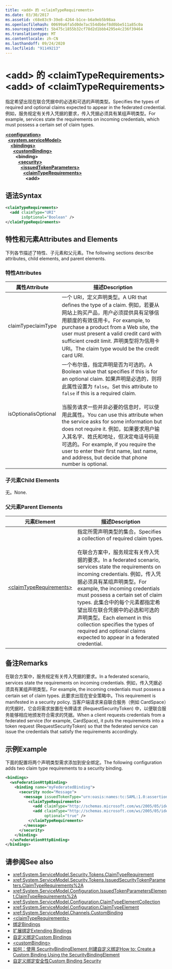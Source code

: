 ```yaml
---
title: <add> 的 <claimTypeRequirements>
ms.date: 03/30/2017
ms.assetid: c68e83c9-39e8-4264-b1ce-b6a9eb5b98aa
ms.openlocfilehash: 00699a6fa5d0de7ac554db6ef8d0bbe511a85c0a
ms.sourcegitcommit: 5b475c1855b32cf78d2d1bbb4295e4c236f39464
ms.translationtype: MT
ms.contentlocale: zh-CN
ms.lasthandoff: 09/24/2020
ms.locfileid: "91149213"
---
```

# <a name="add-of-claimtyperequirements"></a><span data-ttu-id="247f0-102">\<add> 的 \<claimTypeRequirements></span><span class="sxs-lookup"><span data-stu-id="247f0-102">\<add> of \<claimTypeRequirements></span></span>

<span data-ttu-id="247f0-103">指定希望出现在联合凭据中的必选和可选的声明类型。</span><span class="sxs-lookup"><span data-stu-id="247f0-103">Specifies the types of required and optional claims expected to appear in the federated credential.</span></span> <span data-ttu-id="247f0-104">例如，服务规定有关传入凭据的要求，传入凭据必须具有某组声明类型。</span><span class="sxs-lookup"><span data-stu-id="247f0-104">For example, services state the requirements on incoming credentials, which must possess a certain set of claim types.</span></span>  
  
[**\<configuration>**](../configuration-element.md)\
&nbsp;&nbsp;[**\<system.serviceModel>**](system-servicemodel.md)\
&nbsp;&nbsp;&nbsp;&nbsp;[**\<bindings>**](bindings.md)\
&nbsp;&nbsp;&nbsp;&nbsp;&nbsp;&nbsp;[**\<customBinding>**](custombinding.md)\
&nbsp;&nbsp;&nbsp;&nbsp;&nbsp;&nbsp;&nbsp;&nbsp;**\<binding>**\
&nbsp;&nbsp;&nbsp;&nbsp;&nbsp;&nbsp;&nbsp;&nbsp;&nbsp;&nbsp;[**\<security>**](security-of-custombinding.md)\
&nbsp;&nbsp;&nbsp;&nbsp;&nbsp;&nbsp;&nbsp;&nbsp;&nbsp;&nbsp;&nbsp;&nbsp;[**\<issuedTokenParameters>**](issuedtokenparameters.md)\
&nbsp;&nbsp;&nbsp;&nbsp;&nbsp;&nbsp;&nbsp;&nbsp;&nbsp;&nbsp;&nbsp;&nbsp;&nbsp;&nbsp;[**\<claimTypeRequirements>**](claimtyperequirements-element.md)\
&nbsp;&nbsp;&nbsp;&nbsp;&nbsp;&nbsp;&nbsp;&nbsp;&nbsp;&nbsp;&nbsp;&nbsp;&nbsp;&nbsp;&nbsp;&nbsp;**\<add>**  
  
## <a name="syntax"></a><span data-ttu-id="247f0-105">语法</span><span class="sxs-lookup"><span data-stu-id="247f0-105">Syntax</span></span>  
  
```xml  
<claimTypeRequirements>
  <add claimType="URI"
       isOptional="Boolean" />
</claimTypeRequirements>
```  
  
## <a name="attributes-and-elements"></a><span data-ttu-id="247f0-106">特性和元素</span><span class="sxs-lookup"><span data-stu-id="247f0-106">Attributes and Elements</span></span>  

 <span data-ttu-id="247f0-107">下列各节描述了特性、子元素和父元素。</span><span class="sxs-lookup"><span data-stu-id="247f0-107">The following sections describe attributes, child elements, and parent elements.</span></span>  
  
### <a name="attributes"></a><span data-ttu-id="247f0-108">特性</span><span class="sxs-lookup"><span data-stu-id="247f0-108">Attributes</span></span>  
  
|<span data-ttu-id="247f0-109">属性</span><span class="sxs-lookup"><span data-stu-id="247f0-109">Attribute</span></span>|<span data-ttu-id="247f0-110">描述</span><span class="sxs-lookup"><span data-stu-id="247f0-110">Description</span></span>|  
|---------------|-----------------|  
|<span data-ttu-id="247f0-111">claimType</span><span class="sxs-lookup"><span data-stu-id="247f0-111">claimType</span></span>|<span data-ttu-id="247f0-112">一个 URI，定义声明类型。</span><span class="sxs-lookup"><span data-stu-id="247f0-112">A URI that defines the type of a claim.</span></span> <span data-ttu-id="247f0-113">例如，若要从网站上购买产品，用户必须提供具有足够信用额度的有效信用卡。</span><span class="sxs-lookup"><span data-stu-id="247f0-113">For example, to purchase a product from a Web site, the user must present a valid credit card with sufficient credit limit.</span></span> <span data-ttu-id="247f0-114">声明类型将为信用卡 URI。</span><span class="sxs-lookup"><span data-stu-id="247f0-114">The claim type would be the credit card URI.</span></span>|  
|<span data-ttu-id="247f0-115">isOptional</span><span class="sxs-lookup"><span data-stu-id="247f0-115">isOptional</span></span>|<span data-ttu-id="247f0-116">一个布尔值，指定声明是否为可选的。</span><span class="sxs-lookup"><span data-stu-id="247f0-116">A Boolean value that specifies if this is for an optional claim.</span></span> <span data-ttu-id="247f0-117">如果声明是必选的，则将此属性设置为 `false`。</span><span class="sxs-lookup"><span data-stu-id="247f0-117">Set this attribute to `false` if this is a required claim.</span></span><br /><br /> <span data-ttu-id="247f0-118">当服务请求一些并非必要的信息时，可以使用此属性。</span><span class="sxs-lookup"><span data-stu-id="247f0-118">You can use this attribute when the service asks for some information but does not require it.</span></span> <span data-ttu-id="247f0-119">例如，如果要求用户输入其名字、姓氏和地址，但决定电话号码是可选的。</span><span class="sxs-lookup"><span data-stu-id="247f0-119">For example, if you require the user to enter their first name, last name, and address, but decide that phone number is optional.</span></span>|  
  
### <a name="child-elements"></a><span data-ttu-id="247f0-120">子元素</span><span class="sxs-lookup"><span data-stu-id="247f0-120">Child Elements</span></span>  

 <span data-ttu-id="247f0-121">无。</span><span class="sxs-lookup"><span data-stu-id="247f0-121">None.</span></span>  
  
### <a name="parent-elements"></a><span data-ttu-id="247f0-122">父元素</span><span class="sxs-lookup"><span data-stu-id="247f0-122">Parent Elements</span></span>  
  
|<span data-ttu-id="247f0-123">元素</span><span class="sxs-lookup"><span data-stu-id="247f0-123">Element</span></span>|<span data-ttu-id="247f0-124">描述</span><span class="sxs-lookup"><span data-stu-id="247f0-124">Description</span></span>|  
|-------------|-----------------|  
|[\<claimTypeRequirements>](claimtyperequirements-element.md)|<span data-ttu-id="247f0-125">指定所需声明类型的集合。</span><span class="sxs-lookup"><span data-stu-id="247f0-125">Specifies a collection of required claim types.</span></span><br /><br /> <span data-ttu-id="247f0-126">在联合方案中，服务规定有关传入凭据的要求。</span><span class="sxs-lookup"><span data-stu-id="247f0-126">In a federated scenario, services state the requirements on incoming credentials.</span></span> <span data-ttu-id="247f0-127">例如，传入凭据必须具有某组声明类型。</span><span class="sxs-lookup"><span data-stu-id="247f0-127">For example, the incoming credentials must possess a certain set of claim types.</span></span> <span data-ttu-id="247f0-128">此集合中的每个元素都指定希望出现在联合凭据中的必选和可选的声明类型。</span><span class="sxs-lookup"><span data-stu-id="247f0-128">Each element in this collection specifies the types of required and optional claims expected to appear in a federated credential.</span></span>|  
  
## <a name="remarks"></a><span data-ttu-id="247f0-129">备注</span><span class="sxs-lookup"><span data-stu-id="247f0-129">Remarks</span></span>  

 <span data-ttu-id="247f0-130">在联合方案中，服务规定有关传入凭据的要求。</span><span class="sxs-lookup"><span data-stu-id="247f0-130">In a federated scenario, services state the requirements on incoming credentials.</span></span> <span data-ttu-id="247f0-131">例如，传入凭据必须具有某组声明类型。</span><span class="sxs-lookup"><span data-stu-id="247f0-131">For example, the incoming credentials must possess a certain set of claim types.</span></span> <span data-ttu-id="247f0-132">此要求出现在安全策略中。</span><span class="sxs-lookup"><span data-stu-id="247f0-132">This requirement is manifested in a security policy.</span></span> <span data-ttu-id="247f0-133">当客户端请求来自联合服务（例如 CardSpace）的凭据时，它会将需求放置在令牌请求 (RequestSecurityToken) 中，以便联合服务能够相应地颁发符合需求的凭据。</span><span class="sxs-lookup"><span data-stu-id="247f0-133">When a client requests credentials from a federated service (for example, CardSpace), it puts the requirements into a token request (RequestSecurityToken) so that the federated service can issue the credentials that satisfy the requirements accordingly.</span></span>  
  
## <a name="example"></a><span data-ttu-id="247f0-134">示例</span><span class="sxs-lookup"><span data-stu-id="247f0-134">Example</span></span>  

 <span data-ttu-id="247f0-135">下面的配置将两个声明类型需求添加到安全绑定。</span><span class="sxs-lookup"><span data-stu-id="247f0-135">The following configuration adds two claim type requirements to a security binding.</span></span>  
  
```xml  
<bindings>
  <wsFederationHttpBinding>
    <binding name="myFederatedBinding">
      <security mode="Message">
        <message issuedTokenType="urn:oasis:names:tc:SAML:1.0:assertion">
          <claimTypeRequirements>
            <add claimType="http://schemas.microsoft.com/ws/2005/05/identity/claims/EmailAddress" />
            <add claimType="http://schemas.microsoft.com/ws/2005/05/identity/claims/UserName"
                 optional="true" />
          </claimTypeRequirements>
        </message>
      </security>
    </binding>
  </wsFederationHttpBinding>
</bindings>
```  
  
## <a name="see-also"></a><span data-ttu-id="247f0-136">请参阅</span><span class="sxs-lookup"><span data-stu-id="247f0-136">See also</span></span>

- <xref:System.ServiceModel.Security.Tokens.ClaimTypeRequirement>
- <xref:System.ServiceModel.Security.Tokens.IssuedSecurityTokenParameters.ClaimTypeRequirements%2A>
- <xref:System.ServiceModel.Configuration.IssuedTokenParametersElement.ClaimTypeRequirements%2A>
- <xref:System.ServiceModel.Configuration.ClaimTypeElementCollection>
- <xref:System.ServiceModel.Configuration.ClaimTypeElement>
- <xref:System.ServiceModel.Channels.CustomBinding>
- [\<claimTypeRequirements>](claimtyperequirements-element.md)
- [<span data-ttu-id="247f0-137">绑定</span><span class="sxs-lookup"><span data-stu-id="247f0-137">Bindings</span></span>](../../../wcf/bindings.md)
- [<span data-ttu-id="247f0-138">扩展绑定</span><span class="sxs-lookup"><span data-stu-id="247f0-138">Extending Bindings</span></span>](../../../wcf/extending/extending-bindings.md)
- [<span data-ttu-id="247f0-139">自定义绑定</span><span class="sxs-lookup"><span data-stu-id="247f0-139">Custom Bindings</span></span>](../../../wcf/extending/custom-bindings.md)
- [\<customBinding>](custombinding.md)
- [<span data-ttu-id="247f0-140">如何：使用 SecurityBindingElement 创建自定义绑定</span><span class="sxs-lookup"><span data-stu-id="247f0-140">How to: Create a Custom Binding Using the SecurityBindingElement</span></span>](../../../wcf/feature-details/how-to-create-a-custom-binding-using-the-securitybindingelement.md)
- [<span data-ttu-id="247f0-141">自定义绑定安全性</span><span class="sxs-lookup"><span data-stu-id="247f0-141">Custom Binding Security</span></span>](../../../wcf/samples/custom-binding-security.md)

